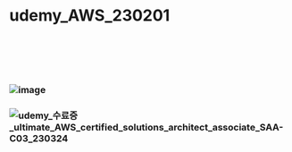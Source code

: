 # udemy_AWS_230201
### <br/><br/><br/>

### ![image](https://user-images.githubusercontent.com/62974484/227441496-342836b4-3d86-4f23-902b-5784558cbc9c.png)
### ![udemy_수료증_ultimate_AWS_certified_solutions_architect_associate_SAA-C03_230324](https://user-images.githubusercontent.com/62974484/227441907-abc15547-df00-4b7b-b300-54eba61bfe48.jpg)
